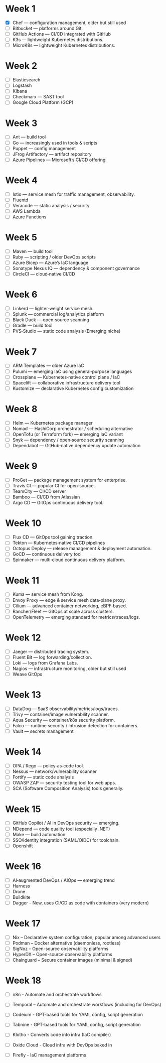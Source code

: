 # Week 1

* [x] Chef — configuration management, older but still used
* [ ] Bitbucket — platforms around Git.
* [ ] GitHub Actions — CI/CD integrated with GitHub
* [ ] K3s — lightweight Kubernetes distributions.
* [ ] MicroK8s — lightweight Kubernetes distributions.

# Week 2

* [ ] Elasticsearch
* [ ] Logstash
* [ ] Kibana
* [ ] Checkmarx — SAST tool
* [ ] Google Cloud Platform (GCP)

# Week 3

* [ ] Ant — build tool
* [ ] Go — increasingly used in tools & scripts
* [ ] Puppet — config management
* [ ] JFrog Artifactory — artifact repository
* [ ] Azure Pipelines — Microsoft’s CI/CD offering.

# Week 4

* [ ] Istio — service mesh for traffic management, observability.
* [ ] Fluentd
* [ ] Veracode — static analysis / security
* [ ] AWS Lambda
* [ ] Azure Functions

# Week 5

* [ ] Maven — build tool
* [ ] Ruby — scripting / older DevOps scripts
* [ ] Azure Bicep — Azure’s IaC language
* [ ] Sonatype Nexus IQ — dependency & component governance
* [ ] CircleCI — cloud‑native CI/CD

# Week 6

* [ ] Linkerd — lighter‑weight service mesh.
* [ ] Splunk — commercial log/analytics platform
* [ ] Black Duck — open‑source scanning
* [ ] Gradle — build tool
* [ ] PVS‑Studio — static code analysis (Emerging niche)

# Week 7

* [ ] ARM Templates — older Azure IaC
* [ ] Pulumi — emerging IaC using general‑purpose languages
* [ ] Crossplane — Kubernetes‑native control plane / IaC
* [ ] Spacelift — collaborative infrastructure delivery tool
* [ ] Kustomize — declarative Kubernetes config customization

# Week 8

* [ ] Helm — Kubernetes package manager
* [ ] Nomad — HashiCorp orchestrator / scheduling alternative
* [ ] OpenTofu (or Terraform fork) — emerging IaC variant
* [ ] Snyk — dependency / open‑source security scanning
* [ ] Dependabot — GitHub‑native dependency update automation

# Week 9

* [ ] ProGet — package management system for enterprise.
* [ ] Travis CI — popular CI for open‑source.
* [ ] TeamCity — CI/CD server
* [ ] Bamboo — CI/CD from Atlassian
* [ ] Argo CD — GitOps continuous delivery tool.

# Week 10

* [ ] Flux CD — GitOps tool gaining traction.
* [ ] Tekton — Kubernetes‑native CI/CD pipelines
* [ ] Octopus Deploy — release management & deployment automation.
* [ ] GoCD — continuous delivery tool
* [ ] Spinnaker — multi‑cloud continuous delivery platform.

# Week 11

* [ ] Kuma — service mesh from Kong.
* [ ] Envoy Proxy — edge & service mesh data‑plane proxy.
* [ ] Cilium — advanced container networking, eBPF‑based.
* [ ] Rancher/Fleet — GitOps at scale across clusters.
* [ ] OpenTelemetry — emerging standard for metrics/traces/logs.

# Week 12

* [ ] Jaeger — distributed tracing system.
* [ ] Fluent Bit — log forwarding/collection.
* [ ] Loki — logs from Grafana Labs.
* [ ] Nagios — infrastructure monitoring, older but still used
* [ ] Weave GitOps

# Week 13

* [ ] DataDog — SaaS observability/metrics/logs/traces.
* [ ] Trivy — container/image vulnerability scanner.
* [ ] Aqua Security — container/k8s security platform.
* [ ] Falco — runtime security / intrusion detection for containers.
* [ ] Vault — secrets management

# Week 14

* [ ] OPA / Rego — policy‑as‑code tool.
* [ ] Nessus — network/vulnerability scanner
* [ ] Fortify — static code analysis
* [ ] OWASP ZAP — security testing tool for web apps.
* [ ] SCA (Software Composition Analysis) tools generally.

# Week 15

* [ ] GitHub Copilot / AI in DevOps security — emerging.
* [ ] NDepend — code quality tool (especially .NET)
* [ ] Make — build automation
* [ ] SSO/Identity integration (SAML/OIDC) for toolchain.
* [ ] Openshift

# Week 16

* [ ] AI‑augmented DevOps / AIOps — emerging trend
* [ ] Harness
* [ ] Drone
* [ ] Buildkite
* [ ] Dagger - New, uses CI/CD as code with containers (very modern)

# Week 17
* [ ] Nix – Declarative system configuration, popular among advanced users
* [ ] Podman – Docker alternative (daemonless, rootless)
* [ ] SigNoz – Open-source observability platforms
* [ ] HyperDX – Open-source observability platforms
* [ ] Chainguard – Secure container images (minimal & signed)

# Week 18
* [ ] n8n - Automate and orchestrate workflows
* [ ] Temporal – Automate and orchestrate workflows (including for DevOps)
* [ ] Codeium - GPT-based tools for YAML config, script generation
* [ ] Tabnine - GPT-based tools for YAML config, script generation
* [ ] Klotho - Converts code into infra (IaC compiler)
* [ ] Oxide Cloud - Cloud infra with DevOps baked in
* [ ] Firefly - IaC management platforms


